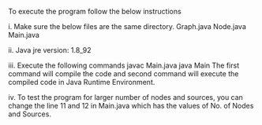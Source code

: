 To execute the program follow the below instructions

 i. Make sure the below files are the same directory.
	Graph.java
	Node.java
	Main.java

 ii. Java jre version: 1.8_92

 iii. Execute the following commands
	javac Main.java
	java Main
     The first command will compile the code and second command will execute the compiled code in Java Runtime Environment.

 iv. To test the program for larger number of nodes and sources, you can change the line 11 and 12 in Main.java which has the values of No. of Nodes and Sources.
